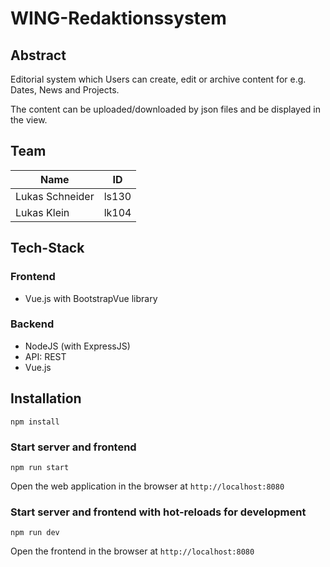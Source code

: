 # WING-Redaktionssystem

## Abstract
Editorial system which Users can create, edit or archive content for e.g. Dates, News and Projects.

The content can be uploaded/downloaded by json files and be displayed in the view.

## Team

| Name            | ID         |
| --------------- | ---------- |
| Lukas Schneider | ls130      |
| Lukas Klein     | lk104      |

## Tech-Stack

### Frontend

* Vue.js with BootstrapVue library

### Backend

* NodeJS (with ExpressJS)
* API: REST
* Vue.js


## Installation
```
npm install
```

### Start server and frontend
```
npm run start
```
Open the web application in the browser at `http://localhost:8080`


### Start server and frontend with hot-reloads for development
```
npm run dev
```
Open the frontend in the browser at `http://localhost:8080`
